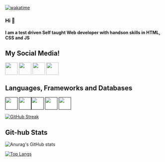 [![wakatime](https://wakatime.com/badge/user/9e15e523-a76d-4606-8714-d2f94534f688.svg)](https://wakatime.com/@9e15e523-a76d-4606-8714-d2f94534f688)

### Hi 🤝

#### I am a test driven Self taught Web developer with handson skills in HTML, CSS and JS

## My Social Media!

<a href="https://www.linkedin.com/in/jeniffer-chelangat-a69290213/" target="blank"><img align="center" src="https://img.icons8.com/color/2x/linkedin-circled.png" height="40" /></a>
<a href="https://github.com/JennyRJ" target="blank"><img align="center" src="https://img.icons8.com/ios-filled/2x/github.png" height="40" /></a>
<a href="https://twitter.com/paula_jenine" target="blank"><img align="center" src="https://img.icons8.com/color/2x/twitter.png" height="40" /></a>
<a href="https://www.instagram.com/j_c.h.e.l.a/" target="blank"><img align="center" src="https://img.icons8.com/color/2x/instagram-new.png" height="40" /></a>

## Languages, Frameworks and Databases

<a href="" target="blank"><img align="center" src="https://img.icons8.com/color/2x/flutter.png" height="40" /></a>
<a href="" target="blank"><img align="center" src="https://img.icons8.com/color/2x/dart.png" height="40" /></a><a href="" target="blank"><img align="center" src="https://img.icons8.com/color/2x/html-5.png" height="40" /></a>
<a href="" target="blank"><img align="center" src="https://img.icons8.com/color/2x/css3.png" height="40" /></a>
<a href="" target="blank"><img align="center" src="https://img.icons8.com/color/2x/javascript.png" height="40" /></a>

[![GitHub Streak](https://github-readme-streak-stats.herokuapp.com?user=JennyRJ&theme=radical)](https://git.io/streak-stats)

## Git-hub Stats

![Anurag's GitHub stats](https://github-readme-stats.vercel.app/api?username=JennyRJ&show_icons=true&theme=radical)

[![Top Langs](https://github-readme-stats.vercel.app/api/top-langs/?username=JennyRJ&layout=compact)](https://github.com/JennyRJ/JennyRJ)
